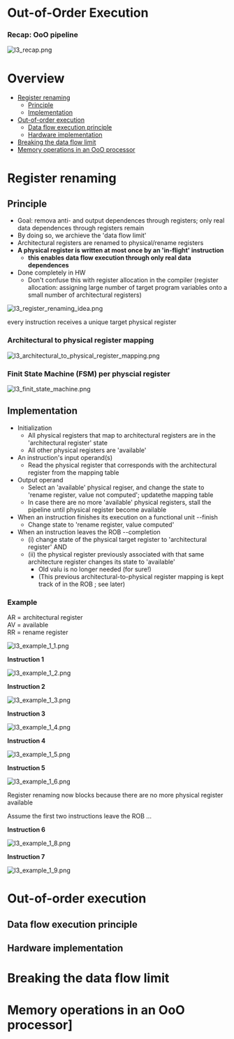 # Out-of-Order Execution

### Recap: OoO pipeline

![l3_recap.png](l3_recap.png)

# Overview
- [Register renaming](#register-renaming)
  - [Principle](#principle)
  - [Implementation](#implementation)
- [Out-of-order execution](#out-of-order-execution)
  - [Data flow execution principle](#data-flow-execution-principle)
  - [Hardware implementation](#hardware-implementation)
- [Breaking the data flow limit](#breaking-the-data-flow-limit)
- [Memory operations in an OoO processor](#memory-operations-in-an-ooo-processor)

# Register renaming
## Principle
- Goal: remova anti- and output dependences through registers; only real data dependences through registers remain
- By doing so, we archieve the 'data flow limit'
- Architectural registers are renamed to physical/rename registers
- **A physical register is written at most once by an 'in-flight' instruction**
  - **this enables data flow execution through only real data dependences**
- Done completely in HW
  - Don't confuse this with register allocation in the compiler (register allocation: assigning large number of target program variables onto a small number of architectural registers)

![l3_register_renaming_idea.png](l3_register_renaming_idea.png)

every instruction receives a unique target physical register

### Architectural to physical register mapping

![l3_architectural_to_physical_register_mapping.png](l3_architectural_to_physical_register_mapping.png)

### Finit State Machine (FSM) per physcial register

![l3_finit_state_machine.png](l3_finit_state_machine.png)

## Implementation

- Initialization
  - All physical registers that map to architectural registers are in the 'architectural register' state
  - All other physical registers are 'available'
- An instruction's input operand(s)
  - Read the physical register that corresponds with the architectural register from the mapping table
- Output operand
  - Select an 'available' physical regiser, and change the state to 'rename register, value not computed'; updatethe mapping table
  - In case there are no more 'available' physical registers, stall the pipeline until physical register become available
- When an instruction finishes its execution on a functional unit --finish
  - Change state to 'rename register, value computed'
- When an instruction leaves the ROB --completion
  - (i) change state of the physical target register to 'architectural register' AND
  - (ii) the physical register previously associated with that same architecture register changes its state to 'available'
    - Old valu is no longer needed (for sure!)
    - (This previous architectural-to-physical register mapping is kept track of in the ROB ; see later)

### Example
AR = architectural register \
AV = available \
RR = rename register

![l3_example_1_1.png](l3_example_1_1.png)

**Instruction 1**

![l3_example_1_2.png](l3_example_1_2.png)

**Instruction 2**

![l3_example_1_3.png](l3_example_1_3.png)

**Instruction 3**

![l3_example_1_4.png](l3_example_1_4.png)

**Instruction 4**

![l3_example_1_5.png](l3_example_1_5.png)

**Instruction 5**

![l3_example_1_6.png](l3_example_1_6.png)

Register renaming now blocks because there are no more physical register available

Assume the first two instructions leave the ROB ...

**Instruction 6**

![l3_example_1_8.png](l3_example_1_8.png)

**Instruction 7**

![l3_example_1_9.png](l3_example_1_9.png)




# Out-of-order execution
## Data flow execution principle
## Hardware implementation

# Breaking the data flow limit

# Memory operations in an OoO processor]
